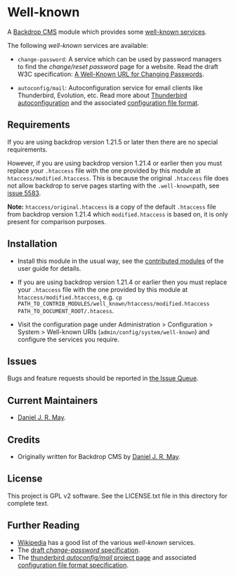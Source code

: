 # Well-known #

A [Backdrop CMS](https://backdropcms.org/) module which provides
some [well-known
services](https://en.wikipedia.org/wiki/Well-known_URI "Wikipedia").

The following *well-known* services are available:

* `change-password`: A service which can be used by password managers to
  find the *change/reset password* page for a website. Read the draft W3C
  specification: [A Well-Known URL for Changing
  Passwords](https://w3c.github.io/webappsec-change-password-url/).

* `autoconfig/mail`: Autoconfiguration service for email clients like
  Thunderbird, Evolution, etc. Read more about [Thunderbird
  autoconfiguration](https://wiki.mozilla.org/Thunderbird:Autoconfiguration)
  and the associated [configuration file format](https://wiki.mozilla.org/Thunderbird:Autoconfiguration:ConfigFileFormat).

## Requirements ##

If you are using backdrop version 1.21.5 or later then there are no
special requirements.

However, if you are using backdrop version 1.21.4 or earlier then you
must replace your `.htaccess` file with the one provided by this
module at `htaccess/modified.htaccess`. This is because the original
`.htaccess` file does not allow backdrop to serve pages starting with
the `.well-known`path, see [issue
5583](https://github.com/backdrop/backdrop-issues/issues/5583#issue-1200228154).

**Note:** `htaccess/original.htaccess` is a copy of the default
`.htaccess` file from backdrop version 1.21.4 which
`modified.htaccess` is based on, it is only present for comparison
purposes.

## Installation ##

* Install this module in the usual way, see the [contributed
  modules](https://docs.backdropcms.org/documentation/contributed-modules)
  of the user guide for details.

* If you are using backdrop version 1.21.4 or earlier then you must
  replace your `.htaccess` file with the one provided by this module
  at `htaccess/modified.htaccess`, e.g. `cp
  PATH_TO_CONTRIB_MODULES/well_known/htaccess/modified.htaccess
  PATH_TO_DOCUMENT_ROOT/.htacess`.
  
* Visit the configuration page under Administration > Configuration > System >
  Well-known URIs (`admin/config/system/well-known`) and
  configure the services you require.

## Issues ##

Bugs and feature requests should be reported in [the Issue
Queue](https://github.com/backdrop-contrib/well_known/issues).

## Current Maintainers ##

* [Daniel J. R. May](https://github.com/danieljrmay).

## Credits ##

* Originally written for Backdrop CMS by [Daniel J. R. May](https://github.com/danieljrmay).

## License ##

This project is GPL v2 software. See the LICENSE.txt file in this
directory for complete text.

## Further Reading ##

* [Wikipedia](https://en.wikipedia.org/wiki/Well-known_URI) has a good
  list of the various *well-known* services.
* The [draft *change-password*
  specification](https://w3c.github.io/webappsec-change-password-url/).
* The [thunderbird *autoconfig/mail* project
  page](https://wiki.mozilla.org/Thunderbird:Autoconfiguration) and
  associated [configuration file format
  specification](https://wiki.mozilla.org/Thunderbird:Autoconfiguration:ConfigFileFormat).
